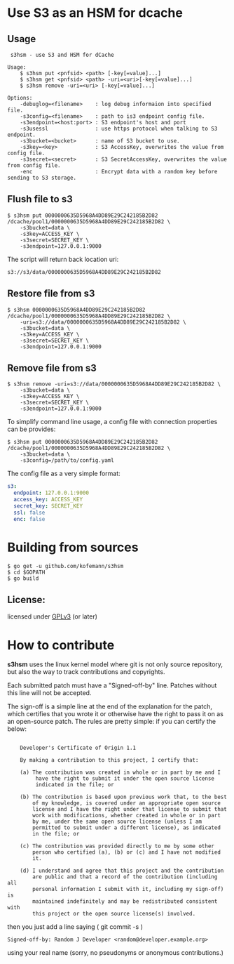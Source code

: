 Use S3 as an HSM for dcache
======================================

Usage
-----
```
 s3hsm - use S3 and HSM for dCache

Usage:
    $ s3hsm put <pnfsid> <path> [-key[=value]...]
    $ s3hsm get <pnfsid> <path> -uri=<uri>[-key[=value]...]
    $ s3hsm remove -uri=<uri> [-key[=value]...]

Options:
    -debuglog=<filename>    : log debug informaion into specified file.
    -s3config=<filename>    : path to is3 endpoint config file.
    -s3endpoint=<host:port> : S3 endpoint's host and port
    -s3usessl               : use https protocol when talking to S3 endpoint.
    -s3bucket=<bucket>      : name of S3 bucket to use.
    -s3key=<key>            : S3 AccessKey, overwrites the value from config file.
    -s3secret=<secret>      : S3 SecretAccessKey, overwrites the value from config file.
    -enc                    : Encrypt data with a random key before sending to S3 storage.
```

Flush file to s3
-----------------
```
$ s3hsm put 0000000635D5968A4DD89E29C242185B2D82 /dcache/pool1/0000000635D5968A4DD89E29C242185B2D82 \
    -s3bucket=data \
    -s3key=ACCESS_KEY \
    -s3secret=SECRET_KEY \
    -s3endpoint=127.0.0.1:9000
```
The script will return back location uri:
```
s3://s3/data/0000000635D5968A4DD89E29C242185B2D82
```

Restore file from s3
--------------------
```
$ s3hsm 0000000635D5968A4DD89E29C242185B2D82 /dcache/pool1/0000000635D5968A4DD89E29C242185B2D82 \
    -uri=s3://data/0000000635D5968A4DD89E29C242185B2D82 \
    -s3bucket=data \
    -s3key=ACCESS_KEY \
    -s3secret=SECRET_KEY \
    -s3endpoint=127.0.0.1:9000
```

Remove file from s3
-------------------
````
$ s3hsm remove -uri=s3://data/0000000635D5968A4DD89E29C242185B2D82 \
    -s3bucket=data \
    -s3key=ACCESS_KEY \
    -s3secret=SECRET_KEY \
    -s3endpoint=127.0.0.1:9000
````

To simplify command line usage, a config file with connection properties can be provides:
```
$ s3hsm put 0000000635D5968A4DD89E29C242185B2D82 /dcache/pool1/0000000635D5968A4DD89E29C242185B2D82 \
    -s3bucket=data \
    -s3config=/path/to/config.yaml
```
The config file as a very simple format:
```yaml
s3:
  endpoint: 127.0.0.1:9000
  access_key: ACCESS_KEY
  secret_key: SECRET_KEY
  ssl: false
  enc: false
```

Building from sources
=====================

```
$ go get -u github.com/kofemann/s3hsm
$ cd $GOPATH
$ go build
```

License:
--------

licensed under [GPLv3](http://www.gnu.org/licenses/gpl-3.0.txt "GPLv3") (or later)

How to contribute
=================

**s3hsm** uses the linux kernel model where git is not only source repository,
but also the way to track contributions and copyrights.

Each submitted patch must have a "Signed-off-by" line.  Patches without
this line will not be accepted.

The sign-off is a simple line at the end of the explanation for the
patch, which certifies that you wrote it or otherwise have the right to
pass it on as an open-source patch.  The rules are pretty simple: if you
can certify the below:
```

    Developer's Certificate of Origin 1.1

    By making a contribution to this project, I certify that:

    (a) The contribution was created in whole or in part by me and I
         have the right to submit it under the open source license
         indicated in the file; or

    (b) The contribution is based upon previous work that, to the best
        of my knowledge, is covered under an appropriate open source
        license and I have the right under that license to submit that
        work with modifications, whether created in whole or in part
        by me, under the same open source license (unless I am
        permitted to submit under a different license), as indicated
        in the file; or

    (c) The contribution was provided directly to me by some other
        person who certified (a), (b) or (c) and I have not modified
        it.

    (d) I understand and agree that this project and the contribution
        are public and that a record of the contribution (including all
        personal information I submit with it, including my sign-off) is
        maintained indefinitely and may be redistributed consistent with
        this project or the open source license(s) involved.

```
then you just add a line saying ( git commit -s )

    Signed-off-by: Random J Developer <random@developer.example.org>

using your real name (sorry, no pseudonyms or anonymous contributions.)
